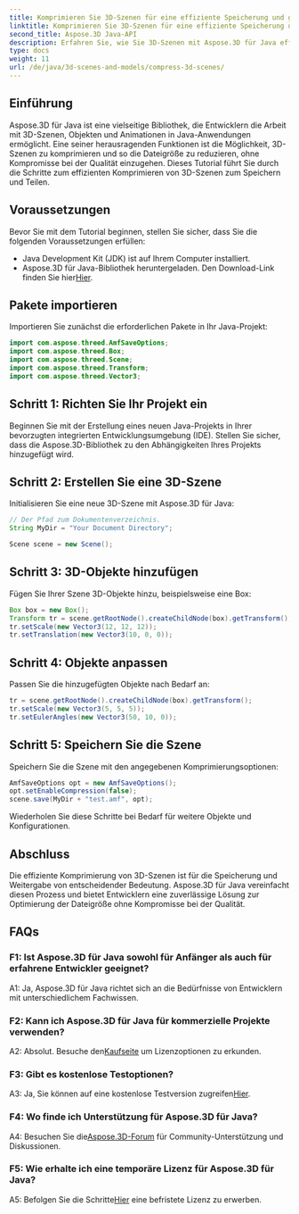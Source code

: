 ```yaml
---
title: Komprimieren Sie 3D-Szenen für eine effiziente Speicherung und gemeinsame Nutzung mit Aspose.3D für Java
linktitle: Komprimieren Sie 3D-Szenen für eine effiziente Speicherung und gemeinsame Nutzung mit Aspose.3D für Java
second_title: Aspose.3D Java-API
description: Erfahren Sie, wie Sie 3D-Szenen mit Aspose.3D für Java effizient komprimieren. Befolgen Sie unsere Schritt-für-Schritt-Anleitung für optimale Speicherung und gemeinsame Nutzung.
type: docs
weight: 11
url: /de/java/3d-scenes-and-models/compress-3d-scenes/
---
```

## Einführung

Aspose.3D für Java ist eine vielseitige Bibliothek, die Entwicklern die Arbeit mit 3D-Szenen, Objekten und Animationen in Java-Anwendungen ermöglicht. Eine seiner herausragenden Funktionen ist die Möglichkeit, 3D-Szenen zu komprimieren und so die Dateigröße zu reduzieren, ohne Kompromisse bei der Qualität einzugehen. Dieses Tutorial führt Sie durch die Schritte zum effizienten Komprimieren von 3D-Szenen zum Speichern und Teilen.

## Voraussetzungen

Bevor Sie mit dem Tutorial beginnen, stellen Sie sicher, dass Sie die folgenden Voraussetzungen erfüllen:

- Java Development Kit (JDK) ist auf Ihrem Computer installiert.
-  Aspose.3D für Java-Bibliothek heruntergeladen. Den Download-Link finden Sie hier[Hier](https://releases.aspose.com/3d/java/).

## Pakete importieren

Importieren Sie zunächst die erforderlichen Pakete in Ihr Java-Projekt:

```java
import com.aspose.threed.AmfSaveOptions;
import com.aspose.threed.Box;
import com.aspose.threed.Scene;
import com.aspose.threed.Transform;
import com.aspose.threed.Vector3;
```

## Schritt 1: Richten Sie Ihr Projekt ein

Beginnen Sie mit der Erstellung eines neuen Java-Projekts in Ihrer bevorzugten integrierten Entwicklungsumgebung (IDE). Stellen Sie sicher, dass die Aspose.3D-Bibliothek zu den Abhängigkeiten Ihres Projekts hinzugefügt wird.

## Schritt 2: Erstellen Sie eine 3D-Szene

Initialisieren Sie eine neue 3D-Szene mit Aspose.3D für Java:

```java
// Der Pfad zum Dokumentenverzeichnis.
String MyDir = "Your Document Directory";

Scene scene = new Scene();
```

## Schritt 3: 3D-Objekte hinzufügen

Fügen Sie Ihrer Szene 3D-Objekte hinzu, beispielsweise eine Box:

```java
Box box = new Box();
Transform tr = scene.getRootNode().createChildNode(box).getTransform();
tr.setScale(new Vector3(12, 12, 12));
tr.setTranslation(new Vector3(10, 0, 0));
```

## Schritt 4: Objekte anpassen

Passen Sie die hinzugefügten Objekte nach Bedarf an:

```java
tr = scene.getRootNode().createChildNode(box).getTransform();
tr.setScale(new Vector3(5, 5, 5));
tr.setEulerAngles(new Vector3(50, 10, 0));
```

## Schritt 5: Speichern Sie die Szene

Speichern Sie die Szene mit den angegebenen Komprimierungsoptionen:

```java
AmfSaveOptions opt = new AmfSaveOptions();
opt.setEnableCompression(false);
scene.save(MyDir + "test.amf", opt);
```

Wiederholen Sie diese Schritte bei Bedarf für weitere Objekte und Konfigurationen.

## Abschluss

Die effiziente Komprimierung von 3D-Szenen ist für die Speicherung und Weitergabe von entscheidender Bedeutung. Aspose.3D für Java vereinfacht diesen Prozess und bietet Entwicklern eine zuverlässige Lösung zur Optimierung der Dateigröße ohne Kompromisse bei der Qualität.

## FAQs

### F1: Ist Aspose.3D für Java sowohl für Anfänger als auch für erfahrene Entwickler geeignet?

A1: Ja, Aspose.3D für Java richtet sich an die Bedürfnisse von Entwicklern mit unterschiedlichem Fachwissen.

### F2: Kann ich Aspose.3D für Java für kommerzielle Projekte verwenden?

 A2: Absolut. Besuche den[Kaufseite](https://purchase.aspose.com/buy) um Lizenzoptionen zu erkunden.

### F3: Gibt es kostenlose Testoptionen?

A3: Ja, Sie können auf eine kostenlose Testversion zugreifen[Hier](https://releases.aspose.com/).

### F4: Wo finde ich Unterstützung für Aspose.3D für Java?

 A4: Besuchen Sie die[Aspose.3D-Forum](https://forum.aspose.com/c/3d/18) für Community-Unterstützung und Diskussionen.

### F5: Wie erhalte ich eine temporäre Lizenz für Aspose.3D für Java?

 A5: Befolgen Sie die Schritte[Hier](https://purchase.aspose.com/temporary-license/) eine befristete Lizenz zu erwerben.
